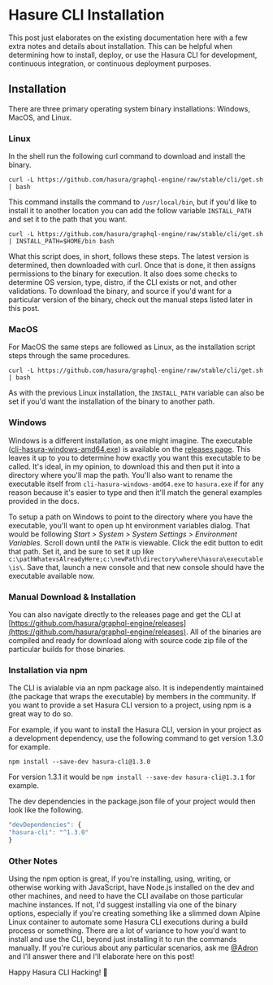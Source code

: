# Hasure CLI Installation

This post just elaborates on the existing documentation here with a few extra notes and details about installation. This can be helpful when determining how to install, deploy, or use the Hasura CLI for development, continuous integration, or continuous deployment purposes.

## Installation

There are three primary operating system binary installations: Windows, MacOS, and Linux.

### Linux

In the shell run the following curl command to download and install the binary.

```shell
curl -L https://github.com/hasura/graphql-engine/raw/stable/cli/get.sh | bash
```

This command installs the command to `/usr/local/bin`, but if you'd like to install it to another location you can add the follow variable `INSTALL_PATH` and set it to the path that you want.

```shell
curl -L https://github.com/hasura/graphql-engine/raw/stable/cli/get.sh | INSTALL_PATH=$HOME/bin bash
```

What this script does, in short, follows these steps. The latest version is determined, then downloaded with curl. Once that is done, it then assigns permissions to the binary for execution. It also does some checks to determine OS version, type, distro, if the CLI exists or not, and other validations. To download the binary, and source if you'd want for a particular version of the binary, check out the manual steps listed later in this post.

### MacOS

For MacOS the same steps are followed as Linux, as the installation script steps through the same procedures.

```shell
curl -L https://github.com/hasura/graphql-engine/raw/stable/cli/get.sh | bash
```

As with the previous Linux installation, the `INSTALL_PATH` variable can also be set if you'd want the installation of the binary to another path.

### Windows

Windows is a different installation, as one might imagine. The executable ([cli-hasura-windows-amd64.exe](https://github.com/hasura/graphql-engine/releases/download/v1.3.2/cli-hasura-windows-amd64.exe)) is available on the [releases page](https://github.com/hasura/graphql-engine/releases). This leaves it up to you to determine how exactly you want this executable to be called. It's ideal, in my opinion, to download this and then put it into a directory where you'll map the path. You'll also want to rename the executable itself from `cli-hasura-windows-amd64.exe` to `hasura.exe` if for any reason because it's easier to type and then it'll match the general examples provided in the docs.

To setup a path on Windows to point to the directory where you have the executable, you'll want to open up ht environment variables dialog. That would be following *Start > System > System Settings > Environment Variables*. Scroll down until the `PATH` is viewable. Click the edit button to edit that path. Set it, and be sure to set it up like `c:\pathWhatevsAlreadyHere;c:\newPath\directory\where\hasura\executable\is\`. Save that, launch a new console and that new console should have the executable available now.

### Manual Download & Installation

You can also navigate directly to the releases page and get the CLI at [https://github.com/hasura/graphql-engine/releases](https://github.com/hasura/graphql-engine/releases). All of the binaries are compiled and ready for download along with source code zip file of the particular builds for those binaries.

### Installation via npm

The CLI is avialable via an npm package also. It is independently maintained (the package that wraps the executable) by members in the community. If you want to provide a set Hasura CLI version to a project, using npm is a great way to do so.

For example, if you want to install the Hasura CLI, version  in your project as a development dependency, use the following command to get version 1.3.0 for example.

```shell
npm install --save-dev hasura-cli@1.3.0
```

For version 1.3.1 it would be `npm install --save-dev hasura-cli@1.3.1` for example.

The dev dependencies in the package.json file of your project would then look like the following.

```javascript
"devDependencies": {
"hasura-cli": "^1.3.0"
}
```

### Other Notes

Using the npm option is great, if you're installing, using, writing, or otherwise working with JavaScript, have Node.js installed on the dev and other machines, and need to have the CLI availabe on those particular machine instances. If not, I'd suggest installing via one of the binary options, especially if you're creating something like a slimmed down Alpine Linux container to automate some Hasura CLI executions during a build process or something. There are a lot of variance to how you'd want to install and use the CLI, beyond just installing it to run the commands manually. If you're curious about any particular scenarios, ask me [@Adron](https://twittter.com/Adron) and I'll answer there and I'll elaborate here on this post!

Happy Hasura CLI Hacking! 🤘